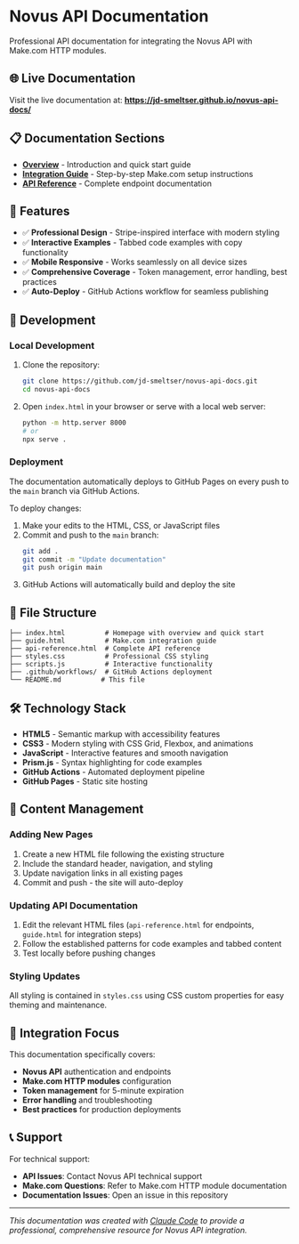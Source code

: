 # Novus API Documentation

Professional API documentation for integrating the Novus API with Make.com HTTP modules.

## 🌐 Live Documentation

Visit the live documentation at: **https://jd-smeltser.github.io/novus-api-docs/**

## 📋 Documentation Sections

- **[Overview](index.html)** - Introduction and quick start guide
- **[Integration Guide](guide.html)** - Step-by-step Make.com setup instructions
- **[API Reference](api-reference.html)** - Complete endpoint documentation

## 🚀 Features

- ✅ **Professional Design** - Stripe-inspired interface with modern styling
- ✅ **Interactive Examples** - Tabbed code examples with copy functionality
- ✅ **Mobile Responsive** - Works seamlessly on all device sizes
- ✅ **Comprehensive Coverage** - Token management, error handling, best practices
- ✅ **Auto-Deploy** - GitHub Actions workflow for seamless publishing

## 🔧 Development

### Local Development

1. Clone the repository:
   ```bash
   git clone https://github.com/jd-smeltser/novus-api-docs.git
   cd novus-api-docs
   ```

2. Open `index.html` in your browser or serve with a local web server:
   ```bash
   python -m http.server 8000
   # or
   npx serve .
   ```

### Deployment

The documentation automatically deploys to GitHub Pages on every push to the `main` branch via GitHub Actions.

To deploy changes:

1. Make your edits to the HTML, CSS, or JavaScript files
2. Commit and push to the `main` branch:
   ```bash
   git add .
   git commit -m "Update documentation"
   git push origin main
   ```
3. GitHub Actions will automatically build and deploy the site

## 📁 File Structure

```
├── index.html          # Homepage with overview and quick start
├── guide.html          # Make.com integration guide
├── api-reference.html  # Complete API reference
├── styles.css          # Professional CSS styling
├── scripts.js          # Interactive functionality
├── .github/workflows/  # GitHub Actions deployment
└── README.md          # This file
```

## 🛠️ Technology Stack

- **HTML5** - Semantic markup with accessibility features
- **CSS3** - Modern styling with CSS Grid, Flexbox, and animations
- **JavaScript** - Interactive features and smooth navigation
- **Prism.js** - Syntax highlighting for code examples
- **GitHub Actions** - Automated deployment pipeline
- **GitHub Pages** - Static site hosting

## 📝 Content Management

### Adding New Pages

1. Create a new HTML file following the existing structure
2. Include the standard header, navigation, and styling
3. Update navigation links in all existing pages
4. Commit and push - the site will auto-deploy

### Updating API Documentation

1. Edit the relevant HTML files (`api-reference.html` for endpoints, `guide.html` for integration steps)
2. Follow the established patterns for code examples and tabbed content
3. Test locally before pushing changes

### Styling Updates

All styling is contained in `styles.css` using CSS custom properties for easy theming and maintenance.

## 🎯 Integration Focus

This documentation specifically covers:

- **Novus API** authentication and endpoints
- **Make.com HTTP modules** configuration
- **Token management** for 5-minute expiration
- **Error handling** and troubleshooting
- **Best practices** for production deployments

## 📞 Support

For technical support:
- **API Issues**: Contact Novus API technical support
- **Make.com Questions**: Refer to Make.com HTTP module documentation
- **Documentation Issues**: Open an issue in this repository

---

*This documentation was created with [Claude Code](https://claude.ai/code) to provide a professional, comprehensive resource for Novus API integration.*